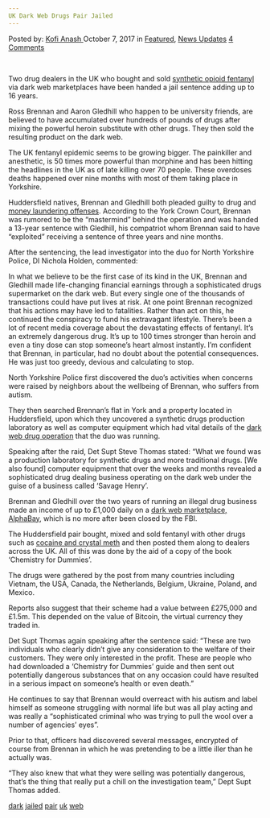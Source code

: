 ```yaml
---
UK Dark Web Drugs Pair Jailed
---
```

<article class="post-listing post-22964 post type-post status-publish format-standard has-post-thumbnail hentry 
 tag-dark tag-jailed tag-pair tag-uk tag-web">
<div class="post-inner">
<span>Posted by: <a href="https://www.deepdotweb.com/author/kofi/" title="">Kofi Anash </a></span>
<span>October 7, 2017</span>
<span>in <a href="https://www.deepdotweb.com/category/deepdot-news/" rel="category tag">Featured</a>, <a href="https://www.deepdotweb.com/category/news-updates/" rel="category tag">News Updates</a></span>
<span><a href="https://www.deepdotweb.com/2017/10/07/uk-dark-web-drugs-pair-jailed/#comments">4 Comments</a></span>


<p>&nbsp;</p>
<p>Two drug dealers in the UK who bought and sold <a href="https://www.deepdotweb.com/2017/09/18/newport-man-admits-selling-adulterated-fentanyl-darknet/">synthetic opioid fentanyl</a> via dark web marketplaces have been handed a jail sentence adding up to 16 years.</p>
<p>Ross Brennan and Aaron Gledhill who happen to be university friends, are believed to have accumulated over hundreds of pounds of drugs after mixing the powerful heroin substitute with other drugs. They then sold the resulting product on the dark web.</p>
<p>The UK fentanyl epidemic seems to be growing bigger. The painkiller and anesthetic, is 50 times more powerful than morphine and has been hitting the headlines in the UK as of late killing over 70 people. These overdoses deaths happened over nine months with most of them taking place in Yorkshire.</p>
<p>Huddersfield natives, Brennan and Gledhill both pleaded guilty to drug and <a href="https://www.deepdotweb.com/2016/12/12/two-sussex-men-charged-darknet-drug-sales-money-laundering/">money laundering offenses</a>. According to the York Crown Court, Brennan was rumored to be the “mastermind” behind the operation and was handed a 13-year sentence with Gledhill, his compatriot whom Brennan said to have “exploited” receiving a sentence of three years and nine months.</p>
<p>After the sentencing, the lead investigator into the duo for North Yorkshire Police, DI Nichola Holden, commented:</p>
<p>In what we believe to be the first case of its kind in the UK, Brennan and Gledhill made life-changing financial earnings through a sophisticated drugs supermarket on the dark web. But every single one of the thousands of transactions could have put lives at risk. At one point Brennan recognized that his actions may have led to fatalities. Rather than act on this, he continued the conspiracy to fund his extravagant lifestyle. There’s been a lot of recent media coverage about the devastating effects of fentanyl. It’s an extremely dangerous drug. It’s up to 100 times stronger than heroin and even a tiny dose can stop someone’s heart almost instantly. I’m confident that Brennan, in particular, had no doubt about the potential consequences. He was just too greedy, devious and calculating to stop.</p>
<p>North Yorkshire Police first discovered the duo’s activities when concerns were raised by neighbors about the wellbeing of Brennan, who suffers from autism.</p>
<p>They then searched Brennan’s flat in York and a property located in Huddersfield, upon which they uncovered a synthetic drugs production laboratory as well as computer equipment which had vital details of the <a href="http://www.bbc.com/news/uk-england-41361137">dark web drug operation</a> that the duo was running.</p>
<p>Speaking after the raid, Det Supt Steve Thomas stated: &#8220;What we found was a production laboratory for synthetic drugs and more traditional drugs. [We also found] computer equipment that over the weeks and months revealed a sophisticated drug dealing business operating on the dark web under the guise of a business called &#8216;Savage Henry&#8217;.</p>
<p>Brennan and Gledhill over the two years of running an illegal drug business made an income of up to £1,000 daily on a <a href="https://www.deepdotweb.com/2017/09/05/north-dakota-man-serving-three-years-buying-carfentanil-alphabay/">dark web marketplace, AlphaBay</a>, which is no more after been closed by the FBI.</p>
<p>The Huddersfield pair bought, mixed and sold fentanyl with other drugs such as <a href="https://www.deepdotweb.com/2017/09/18/man-charged-for-ordering-cocaine-and-speed-in-2015/">cocaine and crystal meth</a> and then posted them along to dealers across the UK. All of this was done by the aid of a copy of the book ‘Chemistry for Dummies’.</p>
<p>The drugs were gathered by the post from many countries including Vietnam, the USA, Canada, the Netherlands, Belgium, Ukraine, Poland, and Mexico.</p>
<p>Reports also suggest that their scheme had a value between £275,000 and £1.5m. This depended on the value of Bitcoin, the virtual currency they traded in.</p>
<p>Det Supt Thomas again speaking after the sentence said: &#8220;These are two individuals who clearly didn&#8217;t give any consideration to the welfare of their customers. They were only interested in the profit. These are people who had downloaded a &#8216;Chemistry for Dummies&#8217; guide and then sent out potentially dangerous substances that on any occasion could have resulted in a serious impact on someone&#8217;s health or even death.&#8221;</p>
<p>He continues to say that Brennan would overreact with his autism and label himself as someone struggling with normal life but was all play acting and was really a &#8220;sophisticated criminal who was trying to pull the wool over a number of agencies&#8217; eyes&#8221;.</p>
<p>Prior to that, officers had discovered several messages, encrypted of course from Brennan in which he was pretending to be a little iller than he actually was.</p>
<p>&#8220;They also knew that what they were selling was potentially dangerous, that&#8217;s the thing that really put a chill on the investigation team,&#8221; Dept Supt Thomas added.</p>
</div>
<a href="https://www.deepdotweb.com/tag/dark/" rel="tag">dark</a>  <a href="https://www.deepdotweb.com/tag/jailed/" rel="tag">jailed</a> <a href="https://www.deepdotweb.com/tag/pair/" rel="tag">pair</a> <a href="https://www.deepdotweb.com/tag/uk/" rel="tag">uk</a> <a href="https://www.deepdotweb.com/tag/web/" rel="tag">web</a></span> <span style="display:none" class="updated">2017-10-07<a href="https://www.deepdotweb.com/author/kofi/" title="Posts by Kofi Anash" rel="author">Kofi Anash</a></strong></div>

